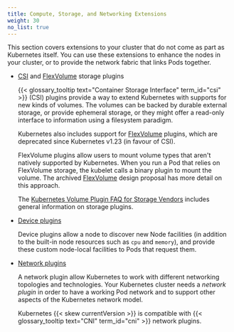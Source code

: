 ```yaml
---
title: Compute, Storage, and Networking Extensions
weight: 30
no_list: true
---
```


This section covers extensions to your cluster that do not come as part as Kubernetes itself.
You can use these extensions to enhance the nodes in your cluster, or to provide the network
fabric that links Pods together.

- [CSI](/docs/concepts/storage/volumes/#csi) and [FlexVolume](/docs/concepts/storage/volumes/#flexvolume) storage plugins

  {{< glossary_tooltip text="Container Storage Interface" term_id="csi" >}} (CSI) plugins
  provide a way to extend Kubernetes with supports for new kinds of volumes. The volumes can
  be backed by durable external storage, or provide ephemeral storage, or they might offer a
  read-only interface to information using a filesystem paradigm.

  Kubernetes also includes support for [FlexVolume](/docs/concepts/storage/volumes/#flexvolume)
  plugins, which are deprecated since Kubernetes v1.23 (in favour of CSI).

  FlexVolume plugins allow users to mount volume types that aren't natively
  supported by Kubernetes. When you run a Pod that relies on FlexVolume
  storage, the kubelet calls a binary plugin to mount the volume. The archived
  [FlexVolume](https://git.k8s.io/design-proposals-archive/storage/flexvolume-deployment.md)
  design proposal has more detail on this approach.

  The [Kubernetes Volume Plugin FAQ for Storage Vendors](https://github.com/kubernetes/community/blob/master/sig-storage/volume-plugin-faq.md#kubernetes-volume-plugin-faq-for-storage-vendors)
  includes general information on storage plugins.

- [Device plugins](/docs/concepts/extend-kubernetes/compute-storage-net/device-plugins/)

  Device plugins allow a node to discover new Node facilities (in addition to the
  built-in node resources such as `cpu` and `memory`), and provide these custom node-local
  facilities to Pods that request them.

- [Network plugins](/docs/concepts/extend-kubernetes/compute-storage-net/network-plugins/)

  A network plugin allow Kubernetes to work with different networking topologies and technologies.
  Your Kubernetes cluster needs a _network plugin_ in order to have a working Pod network
  and to support other aspects of the Kubernetes network model.

  Kubernetes {{< skew currentVersion >}} is compatible with {{< glossary_tooltip text="CNI" term_id="cni" >}}
  network plugins.
